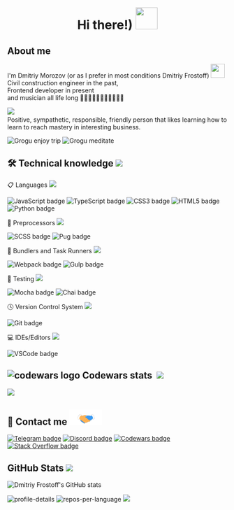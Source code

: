 <!--title start-->
<h1 align="center">Hi there!) <img src="https://user-images.githubusercontent.com/74038190/221352989-518609ab-b4d1-459e-929f-a08cd2bd9b3c.gif" height="50" width="50"></h1>
<!--title end-->
<!--about me start-->
<section>
  <h2>About me</h2>    
  <p>I'm Dmitriy Morozov (or as I prefer in most conditions Dmitriy Frostoff) <img src="https://user-images.githubusercontent.com/74038190/212744289-c46f1717-bfc9-4724-8ef3-4b08e3583110.gif" height="32" width="32"><br>
  Civil construction engineer in the past, <br>
  Frontend developer in present <br>
  and musician all life long 🎼🎸🎤🎹🎹🎹🎹🎹🎹🎹🥁</p>
  <p><img src="https://user-images.githubusercontent.com/74038190/238200839-9c351cb9-c9a2-4b20-8420-e96b8331a53b.gif" height="32"> <br>Positive, sympathetic, responsible, friendly person that likes learning how to learn to reach mastery in interesting business.</p>
  <img src="https://i.pinimg.com/originals/17/bc/93/17bc93709623f3d656249027fb1df1ff.gif" alt="Grogu enjoy trip" height=75px> <img src="https://media.tenor.com/9vZ20T7kkvAAAAAC/baby-yoda.gif" alt="Grogu meditate" height=75px>
</section>
<!--about me end-->
<!--Languages and technologies start-->
<section>
  <h2>🛠 Technical knowledge <img src="https://media2.giphy.com/media/QssGEmpkyEOhBCb7e1/giphy.gif?cid=ecf05e47a0n3gi1bfqntqmob8g9aid1oyj2wr3ds3mg700bl&rid=giphy.gif" width=32px></h2>   
  <div>
    <p>
      📋 Languages
      <img src="https://media.tenor.com/3nT-5pb890wAAAAj/sparkle.gif" width=32px>
    </p>
    <img src="https://img.shields.io/badge/-javascript-%23090909?style=for-the-badge&logo=javascript" alt="JavaScript badge"/>
    <img src="https://img.shields.io/badge/-typescript-%23090909?style=for-the-badge&logo=typescript" alt="TypeScript badge"/>
    <img src="https://img.shields.io/badge/css3-%23090909.svg?style=for-the-badge&logo=css3&logoColor=%231572B6" alt="CSS3 badge"/>
    <img src="https://img.shields.io/badge/-HTML5-%23090909?style=for-the-badge&logo=HTML5" alt="HTML5 badge"/>
    <img src="https://img.shields.io/badge/python-%23090909?style=for-the-badge&logo=python&logoColor=ffdd54" alt="Python badge"/>
  </div>
  <div>
    <p>
      🚀 Preprocessors
      <img src="https://media.tenor.com/3nT-5pb890wAAAAj/sparkle.gif" width=32px>
    </p>
    <img src="https://img.shields.io/badge/-scss-%23090909?style=for-the-badge&logo=sass" alt="SCSS badge"/>
    <img src="https://img.shields.io/badge/Pug-CCC5B2?style=for-the-badge&logo=pug&logoColor=8F6905" alt="Pug badge"/>  
  </div>
<!--   <div>
    <p>🚀 Frameworks, Platforms and Libraries <img src="https://media.tenor.com/3nT-5pb890wAAAAj/sparkle.gif" width=32px></p>   
  </div> -->
  <div>
    <p>
      🔗 Bundlers and Task Runners
      <img src="https://media.tenor.com/3nT-5pb890wAAAAj/sparkle.gif" width=32px>
    </p>
    <img src="https://img.shields.io/badge/-webpack-%23090909?style=for-the-badge&logo=webpack" alt="Webpack badge"/>
    <img src="https://img.shields.io/badge/-gulp-%23090909?style=for-the-badge&logo=gulp" alt="Gulp badge"/>
  </div>
  <div>
    <p>
      🔔 Testing
      <img src="https://media.tenor.com/3nT-5pb890wAAAAj/sparkle.gif" width=32px>
    </p>
    <img src="https://img.shields.io/badge/mocha-%23090909?style=for-the-badge&logo=mocha&logoColor=8d6748" alt="Mocha badge"/>
    <img src="https://img.shields.io/badge/chai-%23090909?style=for-the-badge&logo=chai&logoColor=a40802" alt="Chai badge"/>
  </div>
  <div>
    <p>
      🕓 Version Control System
      <img src="https://media.tenor.com/3nT-5pb890wAAAAj/sparkle.gif" width=32px>
    </p>    
    <img src="https://img.shields.io/badge/git-%23090909.svg?style=for-the-badge&logo=git&logoColor=white&logoColor=%23E34234" alt="Git badge"/>
  </div>
  <div>
    <p>
      💻 IDEs/Editors
      <img src="https://media.tenor.com/3nT-5pb890wAAAAj/sparkle.gif" width=32px>
    </p>
    <img src="https://img.shields.io/badge/VSCode-%23090909?style=for-the-badge&logo=visual%20studio%20code&logoColor=%231572B6" alt="VSCode badge"/>
  </div>
</section>
<!--Languages and technologies end-->
<!--Codewars info start-->
<section>
  <h2><img src="https://camo.githubusercontent.com/4daf80f5cc6dd6a5c1d0f0f95f1b8e1815038df7638591d682fcceafeac5839e/68747470733a2f2f6769742e696f2f4a4d643461" alt="codewars logo" width="32px"> Codewars stats &nbsp;<img src="https://media4.giphy.com/media/v1.Y2lkPTc5MGI3NjExYjFlODRhM2I5M2EzN2JjNjhiMzkyZjg1OWNlMGI5NmQ5NzdlMmUyMiZlcD12MV9pbnRlcm5hbF9naWZzX2dpZklkJmN0PWc/A06UFEx8jxEwU/giphy.gif" width=48px></h2>
  <a href="https://www.codewars.com/users/rsschool_78dcfb24c923f558" target="_blank"><img src="https://www.codewars.com/users/rsschool_78dcfb24c923f558/badges/large"></a>
</section>
<!--Codewars info end-->
<!--Contact me start-->
<section>
  <h2> 📱 Contact me <img src='https://raw.githubusercontent.com/benbahrenburg/benbahrenburg/main/assets/handshake.gif' width="75px"></h2>    
  <a href="https://t.me/Dmitriy_Frostoff"><img src="https://img.shields.io/badge/-telegram-090909?style=for-the-badge&logo=telegram" alt="Telegram badge"/></a>
  <a href="https://discord.com/channels/@Dmitriy-Frostoff#9603"><img src="https://img.shields.io/badge/-Discord-090909?style=for-the-badge&logo=Discord" alt="Discord badge"/></a>
  <a href="https://www.codewars.com/users/rsschool_78dcfb24c923f558"><img src="https://img.shields.io/badge/-Codewars-090909?style=for-the-badge&logo=Codewars&logoColor=%23E34234" alt="Codewars badge"/></a>
  <a href="https://stackoverflow.com/users/20705648/dmitriy-frostoff"><img src="https://img.shields.io/badge/-Stackoverflow-090909?style=for-the-badge&logo=stack-overflow&logoColor=%23FF4433" alt="Stack Overflow badge"/></a>
</section>
<!--Contact me end-->
<!--GitHub Stats start-->
<section>
  <h2> GitHub Stats <img src='https://media1.giphy.com/media/du3J3cXyzhj75IOgvA/giphy.gif?cid=ecf05e47x2g034i9pzwtzzsd3xgg2w9nr94t4tflbbgo3008&rid=giphy.gif' width='32px'> </h2>

  <img src="https://github-readme-stats-sigma-five.vercel.app/api?username=Dmitriy-Frostoff&show_icons=true&theme=tokyonight&count_private=true" alt="Dmitriy Frostoff's GitHub stats"/>

  <a href="https://github.com/Dmitriy-Frostoff"></a>
  <img src="http://github-profile-summary-cards.vercel.app/api/cards/profile-details?username=Dmitriy-Frostoff&theme=tokyonight&layout=compact" alt="profile-details"/>
  <img src="http://github-profile-summary-cards.vercel.app/api/cards/repos-per-language?username=Dmitriy-Frostoff&theme=tokyonight" alt="repos-per-language"/>
  <img src="http://github-profile-summary-cards.vercel.app/api/cards/most-commit-language?username=Dmitriy-Frostoff&theme=tokyonight"/>
</section>
<!--GitHub Stats end-->
